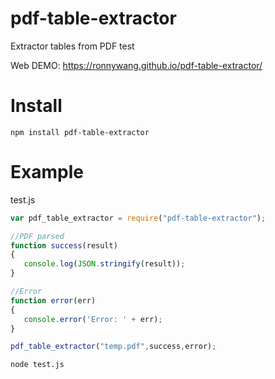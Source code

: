 # pdf-table-extractor
Extractor tables from PDF test

Web DEMO: https://ronnywang.github.io/pdf-table-extractor/


# Install

```
npm install pdf-table-extractor
```

# Example

test.js

```js
var pdf_table_extractor = require("pdf-table-extractor");

//PDF parsed
function success(result)
{
   console.log(JSON.stringify(result));
}

//Error
function error(err)
{
   console.error('Error: ' + err);
}

pdf_table_extractor("temp.pdf",success,error);

```


```
node test.js
```



